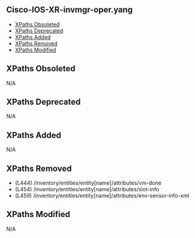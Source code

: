 ## Cisco-IOS-XR-invmgr-oper.yang

- [XPaths Obsoleted](#xpaths-obsoleted)
- [XPaths Deprecated](#xpaths-deprecated)
- [XPaths Added](#xpaths-added)
- [XPaths Removed](#xpaths-removed)
- [XPaths Modified](#xpaths-modified)

## XPaths Obsoleted

N/A

## XPaths Deprecated

N/A

## XPaths Added

N/A

## XPaths Removed

- (L444)	/inventory/entities/entity[name]/attributes/vm-done
- (L454)	/inventory/entities/entity[name]/attributes/slot-info
- (L459)	/inventory/entities/entity[name]/attributes/env-sensor-info-xml

## XPaths Modified

N/A

